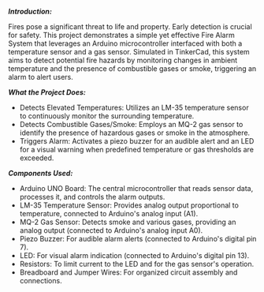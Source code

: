 ***Introduction:***



Fires pose a significant threat to life and property. Early detection is crucial for safety. This project demonstrates a simple yet effective Fire Alarm System that leverages an Arduino microcontroller interfaced with both a temperature sensor and a gas sensor. Simulated in TinkerCad, this system aims to detect potential fire hazards by monitoring changes in ambient temperature and the presence of combustible gases or smoke, triggering an alarm to alert users.



***What the Project Does:***



* Detects Elevated Temperatures: Utilizes an LM-35 temperature sensor to continuously monitor the surrounding temperature.
* Detects Combustible Gases/Smoke: Employs an MQ-2 gas sensor to identify the presence of hazardous gases or smoke in the atmosphere.
* Triggers Alarm: Activates a piezo buzzer for an audible alert and an LED for a visual warning when predefined temperature or gas thresholds are exceeded.



***Components Used:***



* Arduino UNO Board: The central microcontroller that reads sensor data, processes it, and controls the alarm outputs.
* LM-35 Temperature Sensor: Provides analog output proportional to temperature, connected to Arduino's analog input (A1).
* MQ-2 Gas Sensor: Detects smoke and various gases, providing an analog output (connected to Arduino's analog input A0).
* Piezo Buzzer: For audible alarm alerts (connected to Arduino's digital pin 7).
* LED: For visual alarm indication (connected to Arduino's digital pin 13).
* Resistors: To limit current to the LED and for the gas sensor's operation.
* Breadboard and Jumper Wires: For organized circuit assembly and connections.
